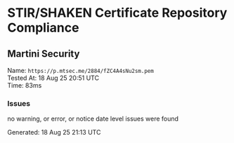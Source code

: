 # STIR/SHAKEN Certificate Repository Compliance

## Martini Security

Name: `https://p.mtsec.me/2884/fZC4A4sNu2sm.pem`\
Tested At: 18 Aug 25 20:51 UTC\
Time: 83ms

### Issues

no warning, or error, or notice date level issues were found

Generated: 18 Aug 25 21:13 UTC
